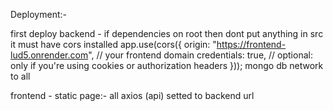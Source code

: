Deployment:-

first deploy backend - if dependencies on root then dont put anything in src
it must have cors installed 
app.use(cors({
  origin: "https://frontend-lud5.onrender.com", // your frontend domain
  credentials: true, // optional: only if you're using cookies or authorization headers
}));
mongo db network to all

frontend - 
static page:- all axios (api) setted to backend url
